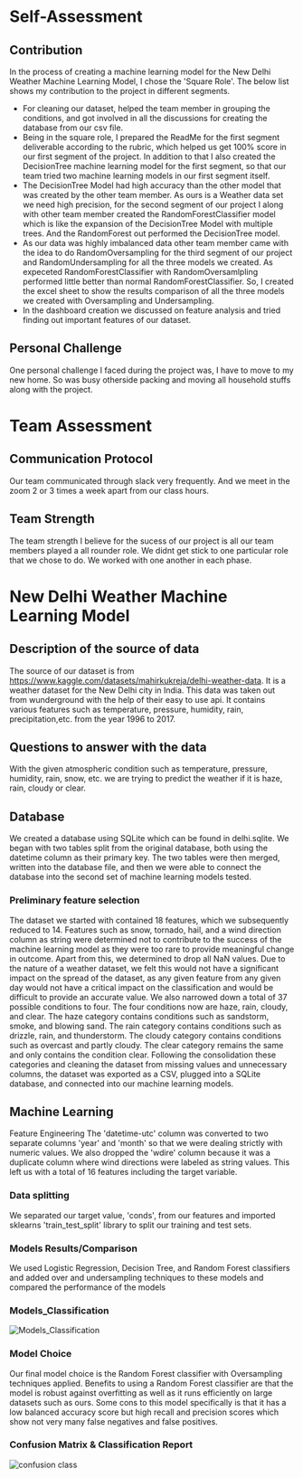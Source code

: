 # Self-Assessment

## Contribution

In the process of creating a machine learning model for the New Delhi Weather Machine Learning Model, I chose the 'Square Role'. The below list shows my contribution to the project in different segments.
- For cleaning our dataset, helped the team member in grouping the conditions, and got involved in all the discussions for creating the database from our csv file.
- Being in the square role, I prepared the ReadMe for the first segment deliverable according to the rubric, which helped us get 100% score in our first segment of the project. In addition to that I also created the DecisionTree machine learning model for the first segment, so that our team tried two machine learning models in our first segment itself.
- The DecisionTree Model had high accuracy than the other model that was created by the other team member. As ours is a Weather data set we need high precision, for the second segment of our project I along with other team member created the RandomForestClassifier model which is like the expansion of the DecisionTree Model with multiple trees. And the RandomForest out performed the DecisionTree model.
- As our data was highly imbalanced data other team member came with the idea to do RandomOversampling  for the third segment of our project and RandomUndersampling for all the three models we created. As expeceted RandomForestClassifier with RandomOversamlpling performed little better than normal RandomForestClassifier. So, I created the excel sheet to show the results comparison of all the three models we created with Oversampling and Undersampling.
- In the dashboard creation we discussed on feature analysis and tried finding out important features of our dataset.

## Personal Challenge

One personal challenge I faced during the project was, I have to move to my new home. So was busy otherside packing and moving all household stuffs along with the project. 

# Team Assessment 

## Communication Protocol

Our team communicated through slack very frequently. And we meet in the zoom 2 or 3 times a week apart from our class hours.

## Team Strength

The team strength I believe for the sucess of our project is all our team members played a all rounder role. We didnt get stick to one particular role that we chose to do. We worked with one another in each phase. 

# New Delhi Weather Machine Learning Model

## Description of the source of data

The source of our dataset is from https://www.kaggle.com/datasets/mahirkukreja/delhi-weather-data. It is a weather dataset for the New Delhi city in India. This data was taken out from wunderground with the help of their easy to use api. It contains various features such as temperature, pressure, humidity, rain, precipitation,etc. from the year 1996 to 2017.

## Questions to answer with the data

With the given atmospheric condition such as temperature, pressure, humidity, rain, snow, etc. we are trying to predict the weather if it is haze, rain, cloudy or clear.

## Database

We created a database using SQLite which can be found in delhi.sqlite. We began with two tables split from the original database, both using the datetime column as their primary key. The two tables were then merged, written into the database file, and then we were able to connect the database into the second set of machine learning models tested.

### Preliminary feature selection

The dataset we started with contained 18 features, which we subsequently reduced to 14. Features such as snow, tornado, hail, and a wind direction column as string were determined not to contribute to the success of the machine learning model as they were too rare to provide meaningful change in outcome. Apart from this, we determined to drop all NaN values. Due to the nature of a weather dataset, we felt this would not have a significant impact on the spread of the dataset, as any given feature from any given day would not have a critical impact on the classification and would be difficult to provide an accurate value. We also narrowed down a total of 37 possible conditions to four. The four conditions now are haze, rain, cloudy, and clear. The haze category contains conditions such as sandstorm, smoke, and blowing sand. The rain category contains conditions such as drizzle, rain, and thunderstorm. The cloudy category contains conditions such as overcast and partly cloudy. The clear category remains the same and only contains the condition clear. Following the consolidation these categories and cleaning the dataset from missing values and unnecessary columns, the dataset was exported as a CSV, plugged into a SQLite database, and connected into our machine learning models.

## Machine Learning

Feature Engineering
The 'datetime-utc' column was converted to two separate columns 'year' and 'month' so that we were dealing strictly with numeric values. We also dropped the 'wdire' column because it was a duplicate column where wind directions were labeled as string values. This left us with a total of 16 features including the target variable.

### Data splitting

We separated our target value, 'conds', from our features and imported sklearns 'train_test_split' library to split our training and test sets.

### Models Results/Comparison

We used Logistic Regression, Decision Tree, and Random Forest classifiers and added over and undersampling techniques to these models and compared the performance of the models

### Models_Classification

![Models_Classification](https://user-images.githubusercontent.com/95719819/172752000-da15e71a-c0fd-4ff4-802b-e5f2f94c01a4.png)

### Model Choice

Our final model choice is the Random Forest classifier with Oversampling techniques applied. Benefits to using a Random Forest classifier are that the model is robust against overfitting as well as it runs efficiently on large datasets such as ours. Some cons to this model specifically is that it has a low balanced accuracy score but high recall and precision scores which show not very many false negatives and false positives.

### Confusion Matrix & Classification Report

![confusion class](https://user-images.githubusercontent.com/95719819/172752054-981dd02d-9895-4dac-885c-292f600c6269.png)

